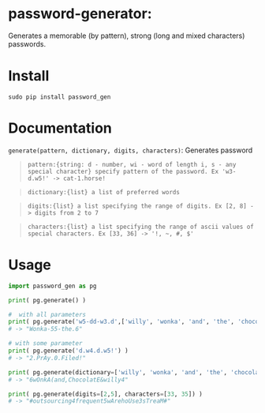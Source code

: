 # password-generator:
Generates a memorable (by pattern), strong (long and mixed characters) passwords.

# Install
`sudo pip install password_gen`

# Documentation
`generate(pattern, dictionary, digits, characters)`: Generates password


>`pattern:{string: d - number, wi - word of length i, s - any special character} specify pattern of the password. Ex 'w3-d.w5!' -> cat-1.horse!`


>`dictionary:{list} a list of preferred words`


>`digits:{list} a list specifying the range of digits. Ex [2, 8] -> digits from 2 to 7`


>`characters:{list} a list specifying the range of ascii values of special characters. Ex [33, 36] -> '!, ~, #, $'`

# Usage
``` python
import password_gen as pg

print( pg.generate() )

#  with all parameters
print( pg.generate('w5-dd-w3.d',['willy', 'wonka', 'and', 'the', 'chocolate', 'factory'], [3, 8], [35, 38]))
# -> "Wonka-55-the.6"

# with some parameter
print( pg.generate('d.w4.d.w5!') )
# -> "2.PrAy.0.Filed!"

print( pg.generate(dictionary=['willy', 'wonka', 'and', 'the', 'chocolate', 'factory']) )
# -> "6wOnkA(and,ChocolatE&willy4"

print( pg.generate(digits=[2,5], characters=[33, 35]) )
# -> "#outsourcing4frequent5wArehoUse3sTreaM#"
```
